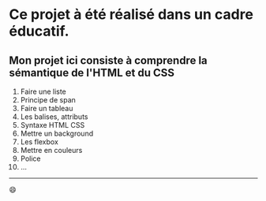 # Ce projet à été réalisé dans un cadre éducatif.
## Mon projet ici consiste à comprendre la sémantique de l'HTML et du CSS

1. Faire une liste
2. Principe de span
3. Faire un tableau
4. Les balises, attributs
5. Syntaxe HTML CSS
6. Mettre un background
7. Les flexbox
8. Mettre en couleurs
9. Police
10. ... 

***

:smile:
